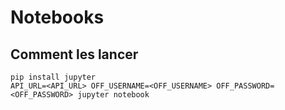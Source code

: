 # Notebooks

## Comment les lancer

```
pip install jupyter
API_URL=<API_URL> OFF_USERNAME=<OFF_USERNAME> OFF_PASSWORD=<OFF_PASSWORD> jupyter notebook
```

